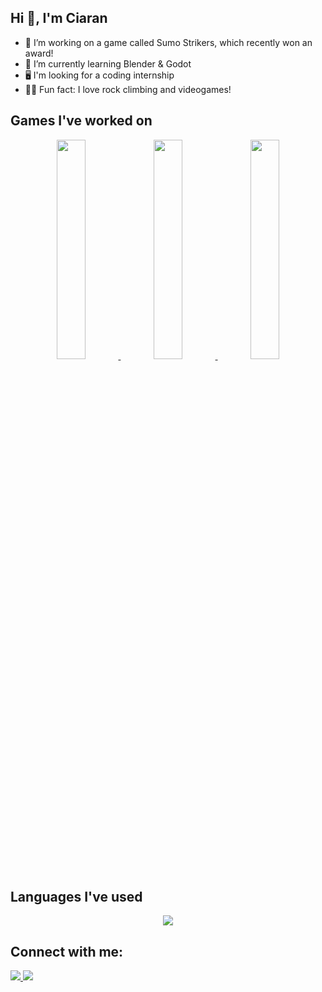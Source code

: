 ## Hi 👋, I'm Ciaran

- 🔭 I’m working on a game called Sumo Strikers, which recently won an award!
- 🌱 I’m currently learning Blender & Godot
- 🖥 I'm looking for a coding internship 
- 🧗‍♂️ Fun fact: I love rock climbing and videogames!

## Games I've worked on
<p align="center">
  <a href="https://youtu.be/eFXnF16qb4w?si=zg9Q_vzFGHK4h7cj">
    <img src="https://github.com/C22416392/C22416392/assets/124162678/847de67a-0184-41f8-a412-cce2c63ecd15" width=30% />
  </a>
  <a href="https://youtu.be/03_p1_Hj9X0?si=Jeg0D-UOsk9PVqgP">
    <img src="https://github.com/C22416392/C22416392/assets/124162678/df52501a-5c91-4a45-9d38-1c785a0f05b2" width=30% />
  </a>
  <a href="https://youtu.be/pvPNeR1LM4w?si=MOpaGXCKzN1J0z35&t=97">
    <img src="https://github.com/C22416392/C22416392/assets/124162678/02f63487-417e-4d1b-9abb-ece7c1223a66" width=30% />
  </a>
</p>



## Languages I've used
<p align="center">
  <a href="https://skillicons.dev">
    <img src="https://skillicons.dev/icons?i=godot,blender,c,python,postgres,java,git,bash,css,html,js,php&perline=6" />
  </a>
</p>

## Connect with me:
<a href="https://www.linkedin.com/in/ciaran-coyne-0b6233202/">
  <img src="https://skillicons.dev/icons?i=linkedin"/>
</a>
<a href="mailto: ciaran.coyne101@gmail.com">
  <img src="https://skillicons.dev/icons?i=gmail"/>
</a>


<!--
**C22416392/C22416392** is a ✨ _special_ ✨ repository because its `README.md` (this file) appears on your GitHub profile.

Here are some ideas to get you started:

- 🔭 I’m currently working on ...
- 🌱 I’m currently learning ...
- 👯 I’m looking to collaborate on ...
- 🤔 I’m looking for help with ...
- 💬 Ask me about ...
- 📫 How to reach me: ...
- 😄 Pronouns: ...
- ⚡ Fun fact: ...

![Deadzone](https://github.com/C22416392/C22416392/assets/124162678/847de67a-0184-41f8-a412-cce2c63ecd15)
![SumoLogo](https://github.com/C22416392/C22416392/assets/124162678/489dbeb9-0a9a-493a-a0ac-15cab4ec6361)
![miscreation](https://github.com/C22416392/C22416392/assets/124162678/02f63487-417e-4d1b-9abb-ece7c1223a66)
-->

